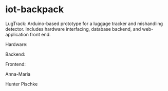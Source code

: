 # iot-backpack

LugTrack: Arduino-based prototype for a luggage tracker and mishandling detector.
Includes hardware interfacing, database backend, and web-application front end.

Hardware:

Backend:

Frontend:

Anna-Maria

Hunter Pischke
